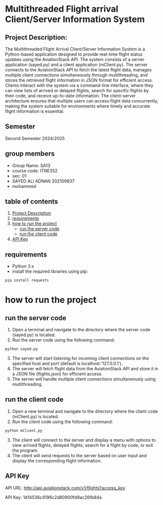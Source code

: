 # Multithreaded Flight arrival Client/Server Information System

## Project Description:
The Multithreaded Flight Arrival Client/Server Information System is a Python-based application designed to provide real-time flight status updates using the AviationStack API. The system consists of a server application (sayed.py) and a client application (mClient.py). The server connects to the AviationStack API to fetch the latest flight data, manages multiple client connections simultaneously through multithreading, and stores the retrieved flight information in JSON format for efficient access. Clients interact with the system via a command-line interface, where they can view lists of arrived or delayed flights, search for specific flights by their code, and receive up-to-date information. The client-server architecture ensures that multiple users can access flight data concurrently, making the system suitable for environments where timely and accurate flight information is essential.  

## Semester
Second Semester 2024/2025

## group members
* Group Name: SA13
* course code: ITNE352
* sec: 01
* SAYED ALI ADNAN 202109837 
* mohammed

## table of contents
1. [Project Description](#project-description)
2. [requirements](#requirements)
3. [how to run the project](#how-to-run-the-project)
   * [run the server code](#run-the-server-code)
   * [run the client code](#run-the-client-code)
4. [API Key](#api-key)









## requirements
* Python 3.x
* install the required libraries using pip:
```bash
pip install requests
```
# how to run the project
## run the server code
1. Open a terminal and navigate to the directory where the server code (sayed.py) is located.
2. Run the server code using the following command:
```bash
python sayed.py
```
3. The server will start listening for incoming client connections on the specified host and port (default is localhost:'127.0.0.1').
4. The server will fetch flight data from the AviationStack API and store it in a JSON file (flights.json) for efficient access.
5. The server will handle multiple client connections simultaneously using multithreading.

## run the client code
1. Open a new terminal and navigate to the directory where the client code (mClient.py) is located.
2. Run the client code using the following command:
```bash
python mClient.py
```
3. The client will connect to the server and display a menu with options to view arrived flights, delayed flights, search for a flight by code, or exit the program.
4. The client will send requests to the server based on user input and display the corresponding flight information.


## API Key
API URL: http://api.aviationstack.com/v1/flights?access_key

API Key: 1d14536c4196c2d80900fd9ac26fb84a




